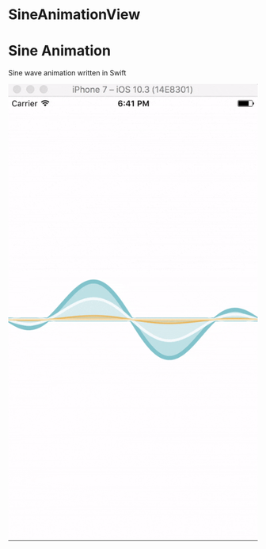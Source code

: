 # SineAnimationView
Sine Animation
======

Sine wave animation written in Swift

![Demo](	https://raw.githubusercontent.com/papanton/SineAnimationView/master/syncAnimation.gif)
